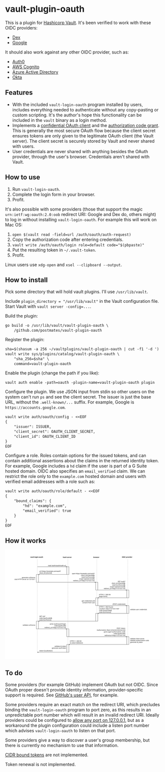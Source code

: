 # vault-plugin-oauth

This is a plugin for [Hashicorp Vault](https://www.github.com/hashicorp/vault).
It's been verified to work with these OIDC providers:

- [Dex](https://github.com/coreos/dex)
- [Google](https://google.com/)

It should also work against any other OIDC provider, such as:

- [Auth0](https://auth0.com/)
- [AWS Cognito](https://aws.amazon.com/cognito/)
- [Azure Active Directory](https://azure.microsoft.com/en-us/services/active-directory/)
- [Okta](https://www.okta.com/)

## Features

- With the included `vault-login-oauth` program installed by users, includes
  everything needed to authenticate without any copy-pasting or custom
  scripting. It's the author's hope this functionality can be included in the
  `vault` binary as a login method.
- Implements a
  [confidential OAuth client](https://tools.ietf.org/html/rfc6749#section-2.1)
  and the
  [authorization code grant](https://oauth.net/2/grant-types/authorization-code/).
  This is generally the most secure OAuth flow because the client secret
  ensures tokens are only given to the legitimate OAuth client (the Vault
  server). The client secret is securely stored by Vault and never shared with
  users.
- User credentials are never shared with anything besides the OAuth provider,
  through the user's browser. Credentials aren't shared with Vault.

## How to use

1. Run `vault-login-oauth`.
2. Complete the login form in your browser.
3. Profit.

It's also possible with some providers (those that support the magic
`urn:ietf:wg:oauth:2.0:oob` redirect URI: Google and Dex do, others might) to
log in without installing `vault-login-oauth`. For example this will work on
Mac OS:

1. `open $(vault read -field=url /auth/oauth/auth-request)`
2. Copy the authorization code after entering credentials.
3. `vault write /auth/oauth/login role=default code="$(pbpaste)"`
4. Put the resulting token in `~/.vault-token`.
5. Profit.

Linux users use `xdg-open` and `xsel --clipboard --output`.

## How to install

Pick some directory that will hold vault plugins. I'll use `/usr/lib/vault`.

Include `plugin_directory = "/usr/lib/vault"` in the Vault configuration file.
Start Vault with `vault server -config=...`.

Build the plugin:

    go build -o /usr/lib/vault/vault-plugin-oauth \
		/github.com/postmates/vault-plugin-oauth

Register the plugin:

    sha=$(shasum -a 256 ~/vaultplugins/vault-plugin-oauth | cut -f1 '-d ')
	vault write sys/plugins/catalog/vault-plugin-oauth \
		"sha_256=$sha" \
		command=vault-plugin-oauth

Enable the plugin (change the path if you like):

	vault auth enable -path=oauth -plugin-name=vault-plugin-oauth plugin

Configure the plugin. We use JSON input from stdin so other users on the system
can't run `ps` and see the client secret. The issuer is just the base
URL, without the `.well-known/...` suffix. For example, Google is
`https://accounts.google.com`.

	vault write auth/oauth/config - <<EOF
	{
		"issuer": ISSUER,
		"client_secret": OAUTH_CLIENT_SECRET,
		"client_id": OAUTH_CLIENT_ID
	}
	EOF

Configure a role. Roles contain options for the issued tokens, and can contain
additional assertions about the claims in the returned identity token. For
example, Google includes a `hd` claim if the user is part of a G Suite hosted
domain. OIDC also specifies an `email_verified` claim. We can restrict the role
only to the `example.com` hosted domain and users with verified email addresses
with a role such as:

	vault write auth/oauth/role/default - <<EOF
	{
		"bound_claims": {
			"hd": "example.com",
			"email_verified": true
		}
	}
	EOF

## How it works

![protococol flow diagram](doc/protocol.svg)

## To do

Some providers (for example GitHub) implement OAuth but not OIDC. Since OAuth
proper doesn't provide identity information, provider-specific support is
required. See [GitHub's user API](https://developer.github.com/v3/users/), for
example.

Some providers require an exact match on the redirect URI, which precludes
binding the `vault-login-oauth` program to port zero, as this results in an
unpredictable port number which will result in an invalid redirect URI. Ideally
providers could be configured to
[allow any port on 127.0.0.1](https://tools.ietf.org/html/rfc8252#section-7.3),
but as a workaround the plugin configuration could include a listen port number
which advises `vault-login-oauth` to listen on that port.

Some providers give a way to discover a user's group membership, but there is
currently no mechanism to use that information.

[CIDR bound tokens](https://www.vaultproject.io/docs/concepts/tokens.html#cidr-bound-tokens)
are not implemented.

Token renewal is not implemented.
